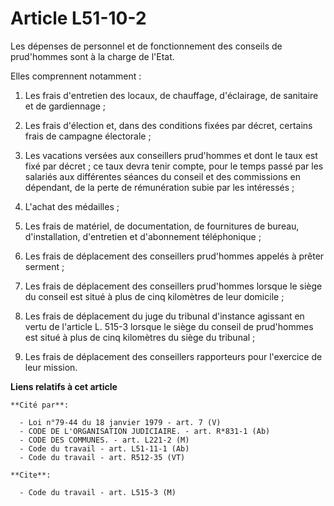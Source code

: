 # Article L51-10-2

Les dépenses de personnel et de fonctionnement des conseils de prud'hommes sont à la charge de l'Etat.

Elles comprennent notamment :

1. Les frais d'entretien des locaux, de chauffage, d'éclairage, de sanitaire et de gardiennage ;

2. Les frais d'élection et, dans des conditions fixées par décret, certains frais de campagne électorale ;

3. Les vacations versées aux conseillers prud'hommes et dont le taux est fixé par décret ; ce taux devra tenir compte, pour
le temps passé par les salariés aux différentes séances du conseil et des commissions en dépendant, de la perte de
rémunération subie par les intéressés ;

4. L'achat des médailles ;

5. Les frais de matériel, de documentation, de fournitures de bureau, d'installation, d'entretien et d'abonnement
téléphonique ;

6. Les frais de déplacement des conseillers prud'hommes appelés à prêter serment ;

7. Les frais de déplacement des conseillers prud'hommes lorsque le siège du conseil est situé à plus de cinq kilomètres de
leur domicile ;

8. Les frais de déplacement du juge du tribunal d'instance agissant en vertu de l'article L. 515-3 lorsque le siège du
conseil de prud'hommes est situé à plus de cinq kilomètres du siège du tribunal ;

9. Les frais de déplacement des conseillers rapporteurs pour l'exercice de leur mission.

**Liens relatifs à cet article**

	**Cité par**:

	  - Loi n°79-44 du 18 janvier 1979 - art. 7 (V)
	  - CODE DE L'ORGANISATION JUDICIAIRE. - art. R*831-1 (Ab)
	  - CODE DES COMMUNES. - art. L221-2 (M)
	  - Code du travail - art. L51-11-1 (Ab)
	  - Code du travail - art. R512-35 (VT)

	**Cite**:

	  - Code du travail - art. L515-3 (M)
